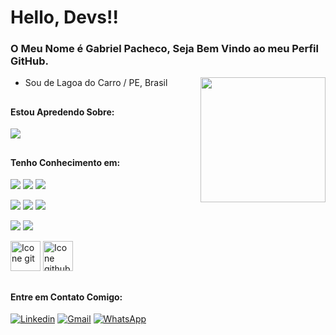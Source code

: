 # Hello, Devs!!

### O Meu Nome é Gabriel Pacheco, Seja Bem Vindo ao meu Perfil GitHub. 
<img src="https://user-images.githubusercontent.com/74038190/212748830-4c709398-a386-4761-84d7-9e10b98fbe6e.gif" min-width="200px" max-width="200px" width="200px" align="right"/>

- Sou de Lagoa do Carro / PE, Brasil
##

#### Estou Apredendo Sobre:

<img src="https://skillicons.dev/icons?i=react,nodejs,jest,nextjs,msw" />

##

#### Tenho Conhecimento em:

[<img src="https://skillicons.dev/icons?i=html"/>](https://developer.mozilla.org/en-US/docs/Web/HTML)
[<img src="https://skillicons.dev/icons?i=css"/>](https://developer.mozilla.org/en-US/docs/Web/HTML)
[<img src="https://skillicons.dev/icons?i=tailwind"/>](https://developer.mozilla.org/en-US/docs/Web/HTML)

[<img src="https://skillicons.dev/icons?i=javascript"/>](https://developer.mozilla.org/en-US/docs/Web/HTML)
[<img src="https://skillicons.dev/icons?i=typescript"/>](https://developer.mozilla.org/en-US/docs/Web/HTML)
[<img src="https://skillicons.dev/icons?i=react"/>](https://developer.mozilla.org/en-US/docs/Web/HTML)

[<img src="https://skillicons.dev/icons?i=postgres"/>](https://developer.mozilla.org/en-US/docs/Web/HTML)
[<img src="https://skillicons.dev/icons?i=firebase"/>](https://developer.mozilla.org/en-US/docs/Web/HTML)

[<img height="48px" width="48px" alt="Icone git" src="https://skillicons.dev/icons?i=git"/>](https://git-scm.com/doc)
[<img height="48px" width="48px" alt="Icone github" src="https://skillicons.dev/icons?i=github"/>](https://docs.github.com/en/get-started)

##

#### Entre em Contato Comigo:

[<img alt="Linkedin" src="https://img.shields.io/badge/-linkedin-%230077B5?style=for-the-badge&logo=linkedin&logoColor=white"/>](https://www.linkedin.com/in/gabriel-pacheco-87b4042a5/)
<a href="mailto:pachecodev.contato@gmail.com" target="_blank"><img alt="Gmail" src="https://img.shields.io/badge/Gmail-D14836?style=for-the-badge&logo=gmail&logoColor=white" /></a>
<a href="https://w.app/W3lL0U"><img src="https://img.shields.io/badge/WhatsApp-25D366?style=for-the-badge&logo=whatsapp&logoColor=white" alt="WhatsApp" /></a>
##



